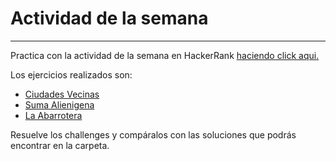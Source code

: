 # Actividad de la semana
___
Practica con la actividad de la semana en HackerRank [haciendo click aqui.](www.hackerrank.com/strings-en-python)

Los ejercicios realizados son:   
- [Ciudades Vecinas](https://www.hackerrank.com/contests/diccionarios/challenges/ciudades-vecinas)  
- [Suma Alienigena](https://www.hackerrank.com/contests/diccionarios/challenges/suma-alienigena)   
- [La Abarrotera](https://www.hackerrank.com/contests/diccionarios/challenges/la-abarrotera)  


Resuelve los challenges y compáralos con las soluciones que podrás encontrar en la carpeta.
